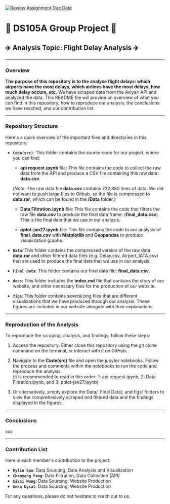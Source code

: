 [![Review Assignment Due Date](https://classroom.github.com/assets/deadline-readme-button-24ddc0f5d75046c5622901739e7c5dd533143b0c8e959d652212380cedb1ea36.svg)](https://classroom.github.com/a/WKKzpWVj)

# 📝 DS105A Group Project 📝 

## ✈️ Analysis Topic: Flight Delay Analysis ✈️

--- 

### Overview

**The purpose of this repository is to the analyse flight delays: which airports have the most delays, which airlines have the most delays, how much delay occurs, etc.** We have scraped data from the Aviyair API and analyzed the data. This README file will provide an overview of what you can find in this repository, how to reproduce our analysis, the conclusions we have reached, and our contribution list. 

--- 

### Repository Structure

Here's a quick overview of the important files and directories in this repository:

- **`Code(src)`**: This folder contains the source code for our project, where you can find:  

    - **api request.ipynb** file: This file contains the code to collect the raw data from the API and produce a CSV file containing this raw data: **data.csv**.

    (*Note*: The raw data file **data.csv** contains 732,880 lines of data. We did not want to push large files to Github, so the file is compressed to **data.rar**, which can be found in the **/Data** folder.)  

    - **Data Filtration.ipynb** file: This file contains the code that filters the raw file **data.csv** to produce the final data frame: (**final_data.csv**). This is the final data that we use in our analysis. 

    - **pplot-jan27.ipynb** file: This file contains the code to our analysis of **final_data.csv** with **Matplotlib** and **Geopandas** to produce visualization graphs.  

- **`Data`**: This folder contains the compressed version of the raw data **data.rar** and other filtered data files (e.g. Delay.csv, Airport_IATA.csv) that are used to produce the final data that we use in our analysis.  

- **`Final Data`**: This folder contains our final data file: **final_data.csv**.

- **`docs`**: This folder includes the **index.md** file that contains the story of our website, and other necessary files for the production of our website.

- **`figs`**: This folder contains several png files that are different visualizations that we have produced through our analysis. These figures are included in our website alongide with their explanations. 

---

### Reproduction of the Analysis

To reproduce the scraping, analysis, and findings, follow these steps:

1. Access the repository: Either clone this repository using the git clone command on the terminal, or interact with it on GitHub.

2. Navigate to the **Code(src)** file and open the jupyter notebooks. Follow the process and comments within the notebooks to run the code and reproduce the analysis.  
(it is recommended to read in this order: 1: api request.ipynb, 2: Data Filtration.ipynb, and 3: pplot-jan27.ipynb)  

3. Or alternatively, simply explore the Data/, Final Data/, and figs/ folders to view the comprehesively scraped and filtered data and the findings displayed in the figures.

---
### Conclusions 

xxx 

--- 

### Contribution List

Here is each member's contribution to the project: 

- **`Kylin Gao`**: Data Sourcing, Data Analysis and Visualization
- **`Chaoyang Feng`**: Data Filtration, Data Collection (API)
- **`Sissi Wang`**: Data Sourcing, Website Production
- **`Anka Uysal`**: Data Sourcing, Website Production

For any questions, please do not hesitate to reach out to us. 